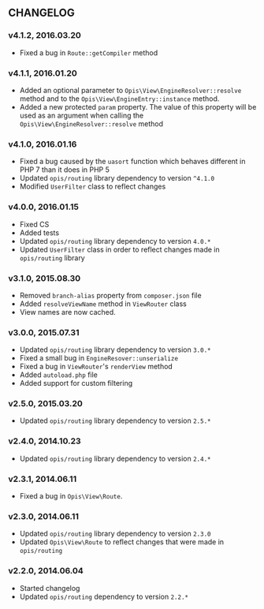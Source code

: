 CHANGELOG
-----------
### v4.1.2, 2016.03.20

* Fixed a bug in `Route::getCompiler` method

### v4.1.1, 2016.01.20

* Added an optional parameter to `Opis\View\EngineResolver::resolve` method and to the
`Opis\View\EngineEntry::instance` method.
* Added a new protected `param` property. The value of this property will be used as an argument when calling
the `Opis\View\EngineResolver::resolve` method

### v4.1.0, 2016.01.16

* Fixed a bug caused by the `uasort` function which behaves different in PHP 7 than it does in PHP 5
* Updated `opis/routing` library dependency to version `^4.1.0`
* Modified `UserFilter` class to reflect changes

### v4.0.0, 2016.01.15

* Fixed CS
* Added tests
* Updated `opis/routing` library dependency to version `4.0.*`
* Updated `UserFilter` class in order to reflect changes made in `opis/routing` library

### v3.1.0, 2015.08.30

* Removed `branch-alias` property from `composer.json` file
* Added `resolveViewName` method in `ViewRouter` class
* View names are now cached.

### v3.0.0, 2015.07.31

* Updated `opis/routing` library dependency to version `3.0.*`
* Fixed a small bug in `EngineResover::unserialize`
* Fixed a bug in `ViewRouter`'s `renderView` method
* Added `autoload.php` file
* Added support for custom filtering

### v2.5.0, 2015.03.20

* Updated `opis/routing` library dependency to version `2.5.*`

### v2.4.0, 2014.10.23

* Updated `opis/routing` library dependency to version `2.4.*`

### v2.3.1, 2014.06.11

*  Fixed a bug in `Opis\View\Route`.

### v2.3.0, 2014.06.11

* Updated `opis/routing` library dependency to version `2.3.0`
* Updated `Opis\View\Route` to reflect changes that were made in `opis/routing`

### v2.2.0, 2014.06.04

* Started changelog
* Updated `opis/routing` dependency to version `2.2.*`
